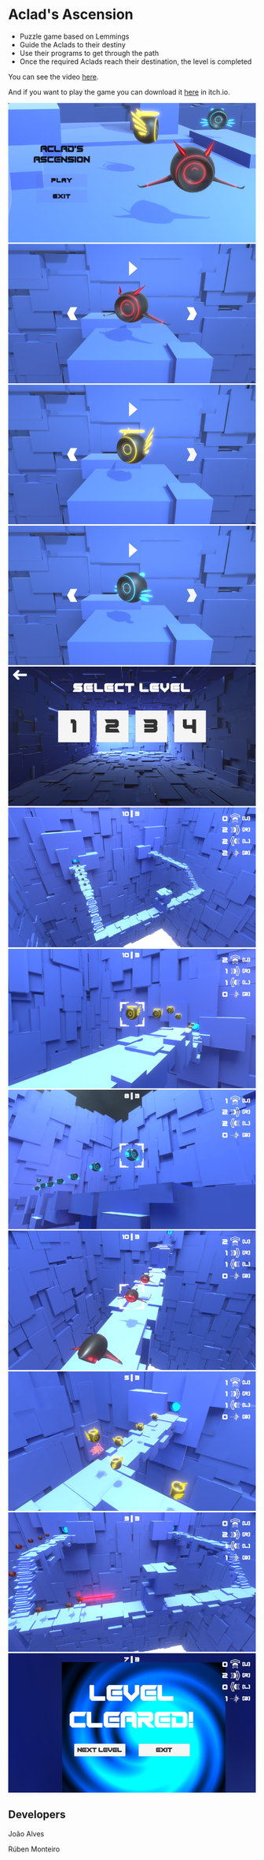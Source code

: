 # Aclad's Ascension

- Puzzle game based on Lemmings
- Guide the Aclads to their destiny
- Use their programs to get through the path
- Once the required Aclads reach their destination, the level is completed

You can see the video [here](https://www.youtube.com/watch?v=ngaKD6iXTqk).

And if you want to play the game you can download it [here](https://johnny-droid.itch.io/aclads-ascension) in itch.io.

![](imgs/img1.png)
![](imgs/img2.png)
![](imgs/img3.png)
![](imgs/img4.png)
![](imgs/img5.png)
![](imgs/img6.png)
![](imgs/img7.png)
![](imgs/img8.png)
![](imgs/img9.png)
![](imgs/img10.png)
![](imgs/img11.png)
![](imgs/img12.png)

## Developers
João Alves

Rúben Monteiro

